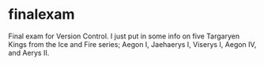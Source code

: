 # finalexam
Final exam for Version Control. I just put in some info on five Targaryen Kings from the Ice and Fire series;
Aegon I, Jaehaerys I, Viserys I, Aegon IV, and Aerys II.
